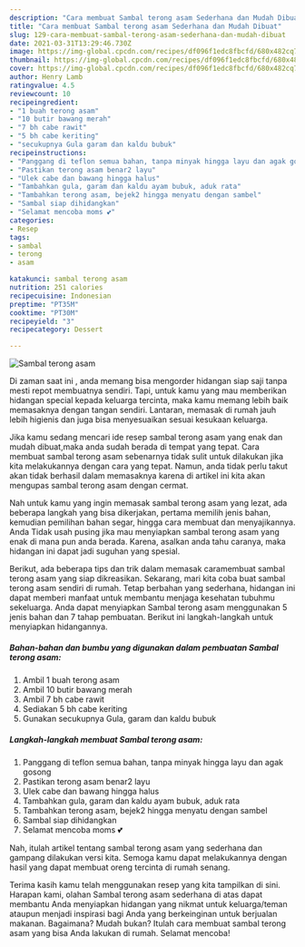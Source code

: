 ```yaml
---
description: "Cara membuat Sambal terong asam Sederhana dan Mudah Dibuat"
title: "Cara membuat Sambal terong asam Sederhana dan Mudah Dibuat"
slug: 129-cara-membuat-sambal-terong-asam-sederhana-dan-mudah-dibuat
date: 2021-03-31T13:29:46.730Z
image: https://img-global.cpcdn.com/recipes/df096f1edc8fbcfd/680x482cq70/sambal-terong-asam-foto-resep-utama.jpg
thumbnail: https://img-global.cpcdn.com/recipes/df096f1edc8fbcfd/680x482cq70/sambal-terong-asam-foto-resep-utama.jpg
cover: https://img-global.cpcdn.com/recipes/df096f1edc8fbcfd/680x482cq70/sambal-terong-asam-foto-resep-utama.jpg
author: Henry Lamb
ratingvalue: 4.5
reviewcount: 10
recipeingredient:
- "1 buah terong asam"
- "10 butir bawang merah"
- "7 bh cabe rawit"
- "5 bh cabe keriting"
- "secukupnya Gula garam dan kaldu bubuk"
recipeinstructions:
- "Panggang di teflon semua bahan, tanpa minyak hingga layu dan agak gosong"
- "Pastikan terong asam benar2 layu"
- "Ulek cabe dan bawang hingga halus"
- "Tambahkan gula, garam dan kaldu ayam bubuk, aduk rata"
- "Tambahkan terong asam, bejek2 hingga menyatu dengan sambel"
- "Sambal siap dihidangkan"
- "Selamat mencoba moms 💕"
categories:
- Resep
tags:
- sambal
- terong
- asam

katakunci: sambal terong asam 
nutrition: 251 calories
recipecuisine: Indonesian
preptime: "PT35M"
cooktime: "PT30M"
recipeyield: "3"
recipecategory: Dessert

---
```



![Sambal terong asam](https://img-global.cpcdn.com/recipes/df096f1edc8fbcfd/680x482cq70/sambal-terong-asam-foto-resep-utama.jpg)

Di zaman  saat ini , anda memang bisa mengorder hidangan siap saji tanpa mesti repot membuatnya sendiri. Tapi, untuk kamu yang mau memberikan hidangan special kepada keluarga tercinta, maka kamu memang lebih baik memasaknya dengan tangan sendiri. Lantaran, memasak di rumah jauh lebih higienis dan juga bisa menyesuaikan sesuai kesukaan keluarga.

Jika kamu sedang mencari ide resep sambal terong asam yang enak dan mudah dibuat,maka anda sudah berada di tempat yang tepat. Cara membuat sambal terong asam  sebenarnya tidak sulit untuk dilakukan jika kita melakukannya dengan cara yang tepat. Namun, anda tidak perlu takut akan tidak berhasil dalam memasaknya 
karena di artikel ini kita akan mengupas sambal terong asam dengan cermat.  



Nah untuk kamu yang ingin memasak sambal terong asam yang lezat, ada beberapa langkah yang bisa dikerjakan, pertama memilih jenis bahan, kemudian pemilihan bahan segar, hingga cara membuat dan menyajikannya. Anda Tidak usah pusing jika mau menyiapkan sambal terong asam yang enak di mana pun anda berada. Karena, asalkan anda  tahu caranya, maka hidangan ini dapat jadi suguhan yang spesial.

Berikut, ada beberapa tips dan trik dalam memasak caramembuat sambal terong asam yang siap dikreasikan. Sekarang, mari kita coba buat sambal terong asam sendiri di rumah. Tetap berbahan yang sederhana, hidangan ini dapat memberi manfaat untuk membantu menjaga kesehatan tubuhmu sekeluarga. Anda dapat menyiapkan Sambal terong asam menggunakan 5 jenis bahan dan 7 tahap pembuatan. Berikut ini langkah-langkah untuk menyiapkan hidangannya.

<!--inarticleads1-->

##### Bahan-bahan dan bumbu yang digunakan dalam pembuatan Sambal terong asam:

1. Ambil 1 buah terong asam
1. Ambil 10 butir bawang merah
1. Ambil 7 bh cabe rawit
1. Sediakan 5 bh cabe keriting
1. Gunakan secukupnya Gula, garam dan kaldu bubuk




<!--inarticleads2-->

##### Langkah-langkah membuat Sambal terong asam:

1. Panggang di teflon semua bahan, tanpa minyak hingga layu dan agak gosong
1. Pastikan terong asam benar2 layu
1. Ulek cabe dan bawang hingga halus
1. Tambahkan gula, garam dan kaldu ayam bubuk, aduk rata
1. Tambahkan terong asam, bejek2 hingga menyatu dengan sambel
1. Sambal siap dihidangkan
1. Selamat mencoba moms 💕




Nah, itulah artikel tentang  sambal terong asam  yang sederhana dan gampang dilakukan versi kita. Semoga kamu dapat melakukannya dengan hasil yang dapat membuat oreng tercinta di rumah senang. 

Terima kasih kamu telah menggunakan resep yang kita tampilkan di sini. Harapan kami, olahan  Sambal terong asam sederhana di atas dapat membantu Anda menyiapkan hidangan yang nikmat untuk keluarga/teman ataupun menjadi inspirasi bagi Anda yang berkeinginan untuk berjualan makanan. Bagaimana? Mudah bukan? Itulah cara membuat sambal terong asam yang bisa Anda lakukan di rumah. Selamat mencoba!

